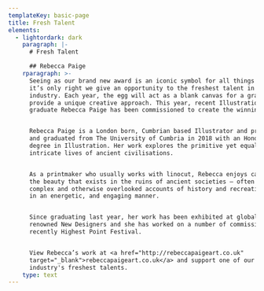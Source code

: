 ```yaml
---
templateKey: basic-page
title: Fresh Talent
elements:
  - lightordark: dark
    paragraph: |-
      # Fresh Talent

      ## Rebecca Paige
    rparagraph: >-
      Seeing as our brand new award is an iconic symbol for all things Fresh,
      it’s only right we give an opportunity to the freshest talent in our
      industry. Each year, the egg will act as a blank canvas for a graduate to
      provide a unique creative approach. This year, recent Illustration
      graduate Rebecca Paige has been commissioned to create the winning eggs. 


      Rebecca Paige is a London born, Cumbrian based Illustrator and printmaker
      and graduated from The University of Cumbria in 2018 with an Honours
      degree in Illustration. Her work explores the primitive yet equally
      intricate lives of ancient civilisations. 


      As a printmaker who usually works with linocut, Rebecca enjoys capturing
      the beauty that exists in the ruins of ancient societies – often taking
      complex and otherwise overlooked accounts of history and recreating them
      in an energetic, and engaging manner. 


      Since graduating last year, her work has been exhibited at globally
      renowned New Designers and she has worked on a number of commissions, most
      recently Highest Point Festival.


      View Rebecca’s work at <a href="http://rebeccapaigeart.co.uk"
      target="_blank">rebeccapaigeart.co.uk</a> and support one of our
      industry's freshest talents.
    type: text
---
```


